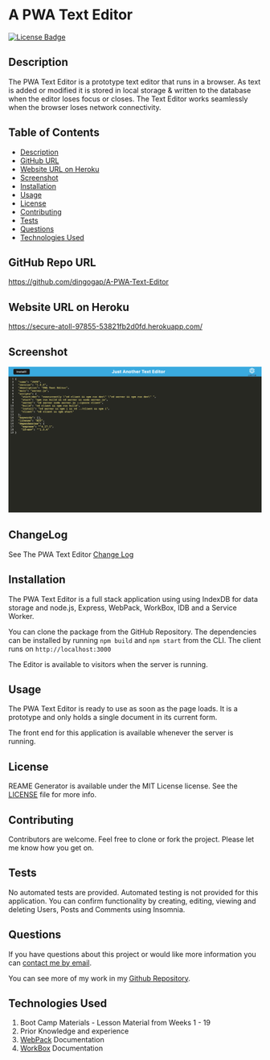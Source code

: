 # A PWA Text Editor

[![License Badge](https://img.shields.io/badge/License-MIT-yellow.svg)](https://opensource.org/licenses/MIT)

## Description

The PWA Text Editor is a prototype text editor that runs in a browser. As text is added or modified it is stored in local storage & written to the database when the editor loses focus or closes. The Text Editor works seamlessly when the browser loses network connectivity.

## Table of Contents

* [Description](#description)
* [GitHub URL](#github-repo-url)
* [Website URL on Heroku](#website-url-on-heroku)
* [Screenshot](#screenshot)
* [Installation](#installation)
* [Usage](#usage)
* [License](#license)
* [Contributing](#contributing)
* [Tests](#tests)
* [Questions](#questions)
* [Technologies Used](#technologies-used)

## GitHub Repo URL
https://github.com/dingogap/A-PWA-Text-Editor

## Website URL on Heroku
https://secure-atoll-97855-53821fb2d0fd.herokuapp.com/

## Screenshot
![Just Another Text Editor](./assets/jate.png)

## ChangeLog

See The PWA Text Editor [Change Log][def1]

## Installation

The PWA Text Editor is a full stack application using using IndexDB for data storage and node.js, Express, WebPack, WorkBox, IDB and a Service Worker.  

You can clone the package from the GitHub Repository. The dependencies can be installed by running `npm build` and `npm start` from the CLI. The client runs on `http://localhost:3000`

The Editor is available to visitors when the server is running.


## Usage

The PWA Text Editor is ready to use as soon as the page loads. It is a prototype and only holds a single document in its current form.

The front end for this application is available whenever the server is running.


## License
REAME Generator is available under the MIT License license. See the [LICENSE](https://opensource.org/licenses/MIT) file for more info.

## Contributing
Contributors are welcome. Feel free to clone or fork the project. Please let me know how you get on.

## Tests
No automated tests are provided. Automated testing is not provided for this application. You can confirm functionality by creating, editing, viewing and deleting Users, Posts and Comments using Insomnia.

## Questions
  
If you have questions about this project or would like more information you can [contact me by email](mailto:peter.medbury@dingogap.net.au).
  
You can see more of my work in my [Github Repository](https://github.com/dingogap).

## Technologies Used

1. Boot Camp Materials - Lesson Material from Weeks 1 - 19
2. Prior Knowledge and experience
3. [WebPack][def2] Documentation
4. [WorkBox][def3] Documentation

[def1]: CHANGELOG.md
[def2]: https://www.npmjs.com/package/webpack
[def3]: https://developer.chrome.com/docs/workbox/modules/workbox-webpack-plugin/


